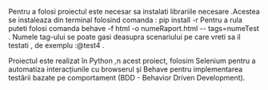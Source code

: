 Pentru a folosi proiectul este necesar sa instalati librariile necesare .Acestea se instaleaza din terminal folosind comanda : pip install -r 
Pentru a rula puteti folosi comanda behave -f html -o numeRaport.html -- tags=numeTest .
Numele tag-ului se poate gasi deasupra scenariului pe care vreti sa il testati , de exemplu :@test4 .

Proiectul este realizat în Python ,n acest proiect, folosim Selenium pentru a automatiza interacțiunile cu browserul și Behave pentru implementarea testării bazate pe comportament (BDD - Behavior Driven Development).
